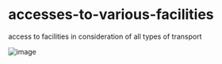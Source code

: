 # accesses-to-various-facilities
access to facilities in consideration of all types of transport 


![image](https://user-images.githubusercontent.com/100987169/156872887-ba4bf4fb-6004-4657-93b0-65c89c564ed4.png)
